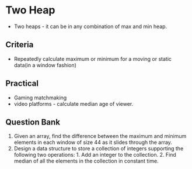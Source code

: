 # Two Heap
- Two heaps - it can be in any combination of max and min heap.

## Criteria    
  - Repeatedly calculate maximum or minimum for a moving or static data(in a window fashion)

## Practical
 - Gaming matchmaking
 - video platforms - calculate median age of viewer.

## Question Bank
 1. Given an array, find the difference between the maximum and minimum elements in each window of size 44 as it slides through the array.
 2. Design a data structure to store a collection of integers supporting the following two operations: 1. Add an integer to the collection. 2. Find median of all the elements in the collection in constant time.

 